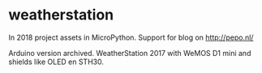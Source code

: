 # weatherstation

In 2018 project assets in MicroPython.
Support for blog on http://pepo.nl/

Arduino version archived.
WeatherStation 2017 with WeMOS D1 mini and shields like OLED en STH30.
